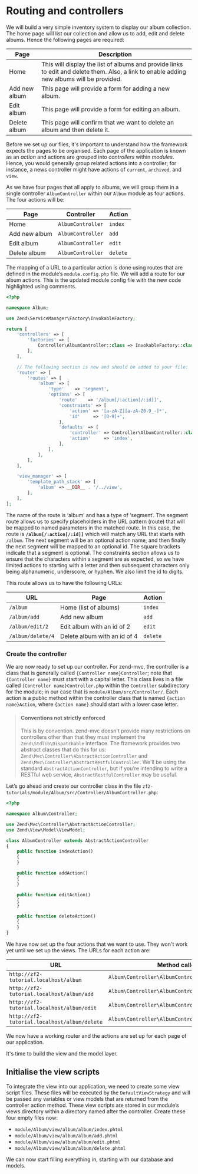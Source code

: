 # Routing and controllers

We will build a very simple inventory system to display our album collection.
The home page will list our collection and allow us to add, edit and delete
albums. Hence the following pages are required:

Page          | Description
------------- | -----------
Home          | This will display the list of albums and provide links to edit and delete them. Also, a link to enable adding new albums will be provided.
Add new album | This page will provide a form for adding a new album.
Edit album    | This page will provide a form for editing an album.
Delete album  | This page will confirm that we want to delete an album and then delete it.

Before we set up our files, it's important to understand how the framework
expects the pages to be organised. Each page of the application is known as an
*action* and actions are grouped into *controllers* within *modules*. Hence, you
would generally group related actions into a controller; for instance, a news
controller might have actions of `current`, `archived`, and `view`.

As we have four pages that all apply to albums, we will group them in a single
controller `AlbumController` within our `Album` module as four actions. The four
actions will be:

Page          | Controller        | Action
------------- | ----------------- | ------
Home          | `AlbumController` | `index`
Add new album | `AlbumController` | `add`
Edit album    | `AlbumController` | `edit`
Delete album  | `AlbumController` | `delete`

The mapping of a URL to a particular action is done using routes that are
defined in the module’s `module.config.php` file. We will add a route for our
album actions. This is the updated module config file with the new code
highlighted using comments.

```php
<?php

namespace Album;

use Zend\ServiceManager\Factory\InvokableFactory;

return [
    'controllers' => [
        'factories' => [
            Controller\AlbumController::class => InvokableFactory::class,
        ],
    ],

    // The following section is new and should be added to your file:
    'router' => [
        'routes' => [
            'album' => [
                'type'    => 'segment',
                'options' => [
                    'route'    => '/album[/:action[/:id]]',
                    'constraints' => [
                        'action' => '[a-zA-Z][a-zA-Z0-9_-]*',
                        'id'     => '[0-9]+',
                    ],
                    'defaults' => [
                        'controller' => Controller\AlbumController::class,
                        'action'     => 'index',
                    ],
                ],
            ],
        ],
    ],

    'view_manager' => [
        'template_path_stack' => [
            'album' => __DIR__ . '/../view',
        ],
    ],
];
```

The name of the route is ‘album’ and has a type of ‘segment’. The segment route
allows us to specify placeholders in the URL pattern (route) that will be mapped
to named parameters in the matched route. In this case, the route is
**`/album[/:action[/:id]]`** which will match any URL that starts with `/album`.
The next segment will be an optional action name, and then finally the next
segment will be mapped to an optional id. The square brackets indicate that a
segment is optional. The constraints section allows us to ensure that the
characters within a segment are as expected, so we have limited actions to
starting with a letter and then subsequent characters only being alphanumeric,
underscore, or hyphen. We also limit the id to digits.

This route allows us to have the following URLs:

URL               | Page                         | Action
----------------- | ---------------------------- | ------
`/album`          | Home (list of albums)        | `index`
`/album/add`      | Add new album                | `add`
`/album/edit/2`   | Edit album with an id of 2   | `edit`
`/album/delete/4` | Delete album with an id of 4 | `delete`

### Create the controller

We are now ready to set up our controller. For zend-mvc, the controller
is a class that is generally called `{Controller name}Controller`; note that
`{Controller name}` must start with a capital letter. This class lives in a file
called `{Controller name}Controller.php` within the `Controller` subdirectory for
the module; in our case that is `module/Album/src/Controller/`. Each action
is a public method within the controller class that is named `{action
name}Action`, where `{action name}` should start with a lower case
letter.

> #### Conventions not strictly enforced
>
> This is by convention. zend-mvc doesn't provide many restrictions on
> controllers other than that they must implement the `Zend\Stdlib\Dispatchable`
> interface. The framework provides two abstract classes that do this for us:
> `Zend\Mvc\Controller\AbstractActionController` and
> `Zend\Mvc\Controller\AbstractRestfulController`. We'll be using the standard
> `AbstractActionController`, but if you’re intending to write a RESTful web
> service, `AbstractRestfulController` may be useful.

Let’s go ahead and create our controller class in the file
`zf2-tutorials/module/Album/src/Controller/AlbumController.php`:

```php
<?php

namespace Album\Controller;

use Zend\Mvc\Controller\AbstractActionController;
use Zend\View\Model\ViewModel;

class AlbumController extends AbstractActionController
{
    public function indexAction()
    {
    }

    public function addAction()
    {
    }

    public function editAction()
    {
    }

    public function deleteAction()
    {
    }
}
```

We have now set up the four actions that we want to use. They won't work yet
until we set up the views. The URLs for each action are:

URL                                          | Method called
-------------------------------------------- | -------------
`http://zf2-tutorial.localhost/album`        | `Album\Controller\AlbumController::indexAction`
`http://zf2-tutorial.localhost/album/add`    | `Album\Controller\AlbumController::addAction`
`http://zf2-tutorial.localhost/album/edit`   | `Album\Controller\AlbumController::editAction`
`http://zf2-tutorial.localhost/album/delete` | `Album\Controller\AlbumController::deleteAction`

We now have a working router and the actions are set up for each page of our
application.

It's time to build the view and the model layer.

## Initialise the view scripts

To integrate the view into our application, we need to create some view script
files. These files will be executed by the `DefaultViewStrategy` and will be
passed any variables or view models that are returned from the controller action
method. These view scripts are stored in our module’s views directory within a
directory named after the controller. Create these four empty files now:

- `module/Album/view/album/album/index.phtml`
- `module/Album/view/album/album/add.phtml`
- `module/Album/view/album/album/edit.phtml`
- `module/Album/view/album/album/delete.phtml`

We can now start filling everything in, starting with our database and models.
